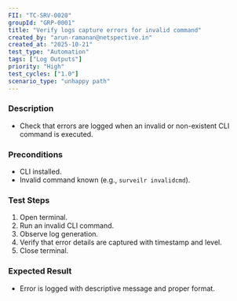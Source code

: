 ```yaml
---
FII: "TC-SRV-0020"
groupId: "GRP-0001"
title: "Verify logs capture errors for invalid command"
created_by: "arun-ramanan@netspective.in"
created_at: "2025-10-21"
test_type: "Automation"
tags: ["Log Outputs"]
priority: "High"
test_cycles: ["1.0"]
scenario_type: "unhappy path"
---
```


### Description

- Check that errors are logged when an invalid or non-existent CLI command is executed.

### Preconditions

- CLI installed.  
- Invalid command known (e.g., `surveilr invalidcmd`).

### Test Steps

1. Open terminal.  
2. Run an invalid CLI command.  
3. Observe log generation.  
4. Verify that error details are captured with timestamp and level.  
5. Close terminal.

### Expected Result

- Error is logged with descriptive message and proper format.
